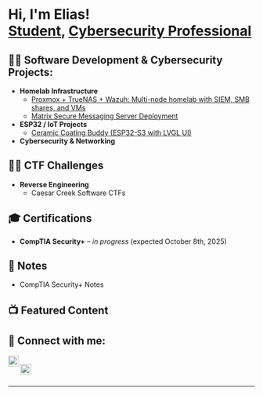 <h1>Hi, I'm Elias! <br/><a href="https://github.com/eliaschee">Student</a>, <a href="https://www.linkedin.com/in/eliaschee/">Cybersecurity Professional</a></h1>

<h2>👨‍💻 Software Development & Cybersecurity Projects:</h2>

- <b>Homelab Infrastructure</b>  
  - [Proxmox + TrueNAS + Wazuh: Multi-node homelab with SIEM, SMB shares, and VMs](#)  
  - [Matrix Secure Messaging Server Deployment](#)  
- <b>ESP32 / IoT Projects</b>  
  - [Ceramic Coating Buddy (ESP32-S3 with LVGL UI)](#)  
- <b>Cybersecurity & Networking</b>  
 

<h2>🏴‍☠️ CTF Challenges</h2>

- <b>Reverse Engineering</b>  
  - Caesar Creek Software CTFs  

<h2>🎓 Certifications</h2>

- **CompTIA Security+** – *in progress* (expected October 8th, 2025)  

<h2>📝 Notes</h2>

- CompTIA Security+ Notes


<h2>📺 Featured Content</h2>


<h2> 🤳 Connect with me:</h2>

[<img align="left" alt="EliasChee | LinkedIn" width="22px" src="https://cdn.jsdelivr.net/npm/simple-icons@v3/icons/linkedin.svg" />][linkedin]  
[<img align="left" alt="EliasChee | GitHub" width="22px" src="https://cdn.jsdelivr.net/npm/simple-icons@v3/icons/github.svg" />][github]  

<br/>

[linkedin]: https://www.linkedin.com/in/eliaschee  
[github]: https://github.com/eliaschee  

---

<!--
**eliaschee/eliaschee** is a ✨ _special_ ✨ repository because its `README.md` (this file) appears on your GitHub profile.

Here are some ideas to get you started:

- 🔭 I’m currently working on building out my homelab and ESP32 projects  
- 🌱 I’m learning advanced cybersecurity practices and automation with PowerShell & Python  
- 👯 I’m looking to collaborate on open-source security tools and IoT projects  
- 🤔 I’m looking for help with advanced LVGL UI design on ESP32  
- 💬 Ask me about cybersecurity, homelabs, and IoT tinkering  
- 📫 How to reach me: see links above  
- ⚡ Fun fact: I daily-drive an MX-5 and love car electronics projects  
-->
